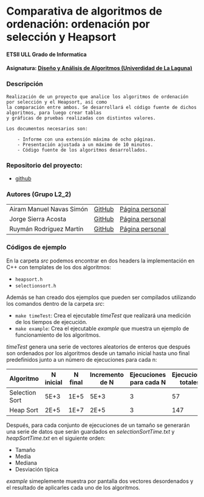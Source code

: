 # **Comparativa de algoritmos de ordenación: ordenación por selección y Heapsort**
#### ETSII ULL Grado de Informatica
#### Asignatura: [Diseño y Análisis de Algoritmos (Univerdidad de La Laguna)](https://campusvirtual.ull.es/1617/course/view.php?id=1138)


### Descripción

	Realización de un proyecto que analice los algoritmos de ordenación por selección y el Heapsort, así como
	la comparación entre ambos. Se desarrollará el código fuente de dichos algoritmos, para luego crear tablas
	y gráficas de pruebas realizadas con distintos valores.

	Los documentos necesarios son:

		- Informe con una extensión máxima de ocho páginas.
		- Presentación ajustada a un máximo de 10 minutos.
		- Código fuente de los algoritmos desarrollados.


### Repositorio del proyecto:

- [github](https://github.com/alu0100845235/DAA_L2_2_Tema2.git)



### Autores (Grupo L2_2)

<table>
<tr>
<td> Airam Manuel Navas Simón </td>
<td> <a href="https://github.com/AiramNavas">GitHub</a> </td>
<td> <a href="https://airamnavas.github.io/">Página personal</a> </td>
</tr>
<tr>
<td> Jorge Sierra Acosta </td>
<td> <a href="https://github.com/Ediolot">GitHub</a> </td>
<td> <a href="https://ediolot.github.io/">Página personal</a> </td>
</tr>
<tr>
<td> Ruymán Rodríguez Martín </td>
<td> <a href="https://github.com/alu0100845235">GitHub</a> </td>
<td> <a href="https://alu0100845235.github.io/">Página personal</a></td>
</tr>
</table>

### Códigos de ejemplo

En la carpeta *src* podemos encontrar en dos headers la implementación en C++ con templates de los dos algoritmos:

 - `heapsort.h`
 - `selectionsort.h`

Además se han creado dos ejemplos que pueden ser compilados utilizando los comandos dentro de la carpeta *src*:

 - `make timeTest`: Crea el ejecutable *timeTest* que realizará una medición de los tiempos de ejecución.
 - `make example`: Crea el ejecutable *example* que muestra un ejemplo de funcionamiento de los algoritmos.

*timeTest* genera una serie de vectores aleatorios de enteros que después son ordenados por los algoritmos desde
un tamaño inicial hasta uno final predefinidos junto a un número de ejecuciones para cada n:

|Algoritmo|N inicial|N final|Incremento de N|Ejecuciones para cada N|Ejecuciones totales|
|---|---|---|---|---|---|
|Selection Sort|5E+3|1E+5|5E+3|3|57|
|Heap Sort|2E+5|1E+7|2E+5|3|147|

Después, para cada conjunto de ejecuciones de un tamaño se generarán una serie de datos que serán guardados en *selectionSortTime.txt* y *heapSortTime.txt* en el siguiente orden:

 - Tamaño
 - Media
 - Mediana
 - Desviación típica

*example* simeplemente muestra por pantalla dos vectores desordenados y el resultado de aplicarles cada uno de los algoritmos.
